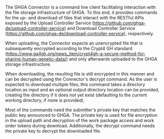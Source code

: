 The GHGA Connector is a command line client facilitating interaction with the file storage infrastructure of GHGA.
To this end, it provides commands for the up- and download of files that interact with the RESTful APIs exposed
by the Upload Controller Service (https://github.com/ghga-de/upload-controller-service) and Download Controller Service (https://github.com/ghga-de/download-controller-service), respectively.

When uploading, the Connector expects an unencrypted file that is subsequently encrypted according to the Crypt4
GH standard (https://www.ga4gh.org/news_item/crypt4gh-a-secure-method-for-sharing-human-genetic-data/) and only afterwards uploaded to the GHGA storage infrastructure.

When downloading, the resulting file is still encrypted in this manner and can be decrypted using the Connector's decrypt command.
As the user is expected to download multiple files, this command takes a directory location as input and an optional output directory location can be provided, creating the directory if it does not yet exist (defaulting to the current working directory, if none is provided).

Most of the commands need the submitter's private key that matches the public key announced to GHGA.
The private key is used for file encryption in the upload path and decryption of the work package access and work order tokens during download.
Additionally, the decrypt command needs the private key to decrypt the downloaded file.
